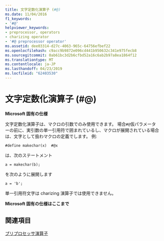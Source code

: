 ```yaml
---
title: 文字定数化演算子 (#@)
ms.date: 11/04/2016
f1_keywords:
- '#@'
helpviewer_keywords:
- preprocessor, operators
- charizing operator
- '#@ preprocessor operator'
ms.assetid: dee03314-d27c-4063-965c-64756efbef22
ms.openlocfilehash: c9acc9b9872e096cd441b950632c341e975fecb8
ms.sourcegitcommit: 0ab61bc3d2b6cfbd52a16c6ab2b97a8ea1864f12
ms.translationtype: MT
ms.contentlocale: ja-JP
ms.lasthandoff: 04/23/2019
ms.locfileid: "62403530"
---
```

# <a name="charizing-operator-"></a>文字定数化演算子 (#@)
**Microsoft 固有の仕様**

文字定数化演算子は、マクロの引数でのみ使用できます。 場合`#@`仮パラメーターの前に、実引数の単一引用符で囲まれているし、マクロが展開されている場合は、文字として扱わマクロの定義でします。 例:

```
#define makechar(x)  #@x
```

は、次のステートメント

```
a = makechar(b);
```

を次のように展開します

```
a = 'b';
```

単一引用符文字は charizing 演算子では使用できません。

**Microsoft 固有の仕様はここまで**

## <a name="see-also"></a>関連項目

[プリプロセッサ演算子](../preprocessor/preprocessor-operators.md)